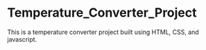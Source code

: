 # Temperature_Converter_Project
This is a temperature converter project built using HTML, CSS, and javascript.
